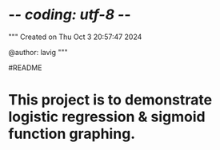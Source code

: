 # -*- coding: utf-8 -*-
"""
Created on Thu Oct  3 20:57:47 2024

@author: lavig
"""

#README

# This project is to demonstrate logistic regression & sigmoid function graphing.
